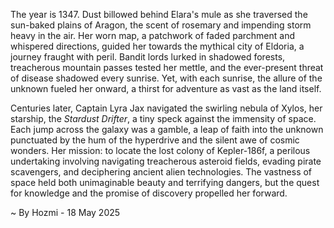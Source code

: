 
The year is 1347.  Dust billowed behind Elara's mule as she traversed the sun-baked plains of Aragon, the scent of rosemary and impending storm heavy in the air.  Her worn map, a patchwork of faded parchment and whispered directions, guided her towards the mythical city of Eldoria, a journey fraught with peril.  Bandit lords lurked in shadowed forests, treacherous mountain passes tested her mettle, and the ever-present threat of disease shadowed every sunrise.  Yet, with each sunrise, the allure of the unknown fueled her onward, a thirst for adventure as vast as the land itself.

Centuries later, Captain Lyra Jax navigated the swirling nebula of Xylos, her starship, the *Stardust Drifter*, a tiny speck against the immensity of space.  Each jump across the galaxy was a gamble, a leap of faith into the unknown punctuated by the hum of the hyperdrive and the silent awe of cosmic wonders.  Her mission: to locate the lost colony of Kepler-186f, a perilous undertaking involving navigating treacherous asteroid fields, evading pirate scavengers, and deciphering ancient alien technologies.  The vastness of space held both unimaginable beauty and terrifying dangers, but the quest for knowledge and the promise of discovery propelled her forward.

~ By Hozmi - 18 May 2025
